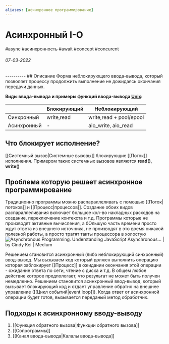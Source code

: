 ```yaml
---
aliases: [асинхронное программирование]
---
```

# Асинхронный I-O
#async #асинхронность #await #concept #concurent 
<h6>07-03-2022</h6>
----------
## Описание
Форма неблокирующего ввода-вывода, который позволяет процессу продолжить выполнение не дожидаясь окончания передачи данных.

**Виды ввода-вывода и примеры функций ввода-вывода [Unix](https://ru.wikipedia.org/wiki/Unix):**

||Блокирующий|Неблокирующий|
|---|---|---|
|Синхронный|write,read|write,read + pool/epool|
|Асинхронный|-|aio_write, aio_read|

## Что блокирует исполнение?
[[Системный вызов|Системные вызовы]] блокирующие [[Поток]] исполнения. Примером таких системных вызовов являются **read()**, **write()**

## Проблема которую решает асинхронное программирование
Традиционно программы можно распараллеливать с помощью [[Поток|потоков]] и [[Процесс|процессов]].
Создание обоих видов распараллеливания включает большое кол-во накладных расходов на создание, переключение контекста и т.д.
Программы которые не производят активные вычисления, а бОльшую часть времени просто ждут ответа из внешнего источника, не производят в это время никакой полезной работы, а просто тратят такты процессора в холостую
![Asynchronous Programming. Understanding JavaScript Asynchronous… | by Cindy  Kei | Medium](https://miro.medium.com/max/1076/1*zImcUBtB5n9sn0X2kuEsqg.png)

Решением становится асинхронный (либо неблокирующий синхронный) ввод-вывод. Мы вызываем код который должен выполнить операцию которая заблокирует [[Процесс]] в ожидании окончания этой операции - ожидание ответа по сети, чтение с диска и т.д. В общем любое действие которое предпологает, что результат не может быть получен немедленно. Решением становится асинхронный ввод-вывод, который вызывает блокирующий код и отдает управление обратно на внешнее управление ([[Цикл событий|event loop]]). Когда ответ от асинхронной операции будет готов, вызывается переданый метод обработчик.

## Подходы к асинхронному вводу-выводу
1. [[Функция обратного вызова|Функции обратного вызова]]
2. [[Сопрограммы]]
3. [[Канал ввода-вывода|Калалы ввода-вывода]]
